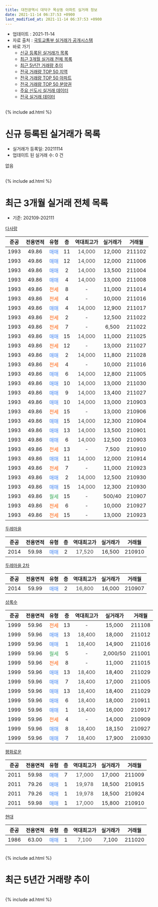 ```yaml
---
title: 대전광역시 대덕구 목상동 아파트 실거래 정보
date: 2021-11-14 06:37:53 +0900
last_modified_at: 2021-11-14 06:37:53 +0900
---
```


* 업데이트 : 2021-11-14
* 자료 출처 : [국토교통부 실거래가 공개시스템](http://rt.molit.go.kr)
* 바로 가기
    * [신규 등록된 실거래가 목록](#신규-등록된-실거래가-목록)
    * [최근 3개월 실거래 전체 목록](#최근-3개월-실거래-전체-목록)
    * [최근 5년간 거래량 추이](#최근-5년간-거래량-추이)
    * [전국 거래량 TOP 50 지역](https://inasie.github.io/apt-trade-info/최근-3개월-전국에서-가장-거래가-많이-발생한-지역)
    * [전국 거래량 TOP 50 아파트](https://inasie.github.io/apt-trade-info/최근-3개월-전국에서-가장-거래가-많이-발생한-아파트)
    * [전국 거래량 TOP 50 분양권](https://inasie.github.io/apt-trade-info/최근-3개월-전국에서-가장-거래가-많이-발생한-분양권)
    * [주요 신도시 실거래 데이터](https://inasie.github.io/apt-trade-info/주요-신도시)
    * [전국 실거래 데이터](https://inasie.github.io/apt-trade-info/전국)
<br>
{% include ad.html %}
<br>

# 신규 등록된 실거래가 목록
* 실거래가 등록일: 20211114
* 업데이트 된 실거래 수: 0 건

없음

<br>
{% include ad.html %}
<br>

# 최근 3개월 실거래 전체 목록
* 기준: 202109-202111


[다사랑](https://search.naver.com/search.naver?query=%EB%8C%80%EC%A0%84%EA%B4%91%EC%97%AD%EC%8B%9C+%EB%8C%80%EB%8D%95%EA%B5%AC+%EB%AA%A9%EC%83%81%EB%8F%99+%EB%8B%A4%EC%82%AC%EB%9E%91)

|준공|전용면적|유형|층|역대최고가|실거래가|거래월|
|:---:|:---:|:---:|:---:|:---:|:---:|:---:|
|1993|49.86|<span style="color:#4285f3">매매</span>|11|<span style="color:#444444">14,000</span>|12,000|211102|
|1993|49.86|<span style="color:#4285f3">매매</span>|12|<span style="color:#444444">14,000</span>|12,000|211006|
|1993|49.86|<span style="color:#4285f3">매매</span>|2|<span style="color:#444444">14,000</span>|13,500|211004|
|1993|49.86|<span style="color:#4285f3">매매</span>|4|<span style="color:#444444">14,000</span>|13,000|211008|
|1993|49.86|<span style="color:#ff5a00">전세</span>|8|<span style="color:#444444">-</span>|11,000|211014|
|1993|49.86|<span style="color:#ff5a00">전세</span>|4|<span style="color:#444444">-</span>|10,000|211016|
|1993|49.86|<span style="color:#4285f3">매매</span>|4|<span style="color:#444444">14,000</span>|12,900|211017|
|1993|49.86|<span style="color:#ff5a00">전세</span>|2|<span style="color:#444444">-</span>|12,500|211022|
|1993|49.86|<span style="color:#ff5a00">전세</span>|7|<span style="color:#444444">-</span>|6,500|211022|
|1993|49.86|<span style="color:#4285f3">매매</span>|15|<span style="color:#444444">14,000</span>|11,000|211025|
|1993|49.86|<span style="color:#ff5a00">전세</span>|12|<span style="color:#444444">-</span>|13,000|211027|
|1993|49.86|<span style="color:#4285f3">매매</span>|2|<span style="color:#444444">14,000</span>|11,800|211028|
|1993|49.86|<span style="color:#ff5a00">전세</span>|4|<span style="color:#444444">-</span>|10,000|211016|
|1993|49.86|<span style="color:#4285f3">매매</span>|6|<span style="color:#444444">14,000</span>|12,800|211005|
|1993|49.86|<span style="color:#4285f3">매매</span>|10|<span style="color:#444444">14,000</span>|13,000|211030|
|1993|49.86|<span style="color:#4285f3">매매</span>|9|<span style="color:#444444">14,000</span>|13,400|211027|
|1993|49.86|<span style="color:#4285f3">매매</span>|10|<span style="color:#444444">14,000</span>|13,000|210903|
|1993|49.86|<span style="color:#ff5a00">전세</span>|15|<span style="color:#444444">-</span>|13,000|210906|
|1993|49.86|<span style="color:#4285f3">매매</span>|15|<span style="color:#444444">14,000</span>|12,300|210904|
|1993|49.86|<span style="color:#4285f3">매매</span>|13|<span style="color:#444444">14,000</span>|13,500|210901|
|1993|49.86|<span style="color:#4285f3">매매</span>|6|<span style="color:#444444">14,000</span>|12,500|210903|
|1993|49.86|<span style="color:#ff5a00">전세</span>|13|<span style="color:#444444">-</span>|7,500|210910|
|1993|49.86|<span style="color:#4285f3">매매</span>|11|<span style="color:#444444">14,000</span>|12,000|210914|
|1993|49.86|<span style="color:#ff5a00">전세</span>|7|<span style="color:#444444">-</span>|11,000|210923|
|1993|49.86|<span style="color:#4285f3">매매</span>|2|<span style="color:#444444">14,000</span>|12,500|210930|
|1993|49.86|<span style="color:#4285f3">매매</span>|15|<span style="color:#444444">14,000</span>|12,300|210930|
|1993|49.86|<span style="color:#34a853">월세</span>|15|<span style="color:#444444">-</span>|500/40|210907|
|1993|49.86|<span style="color:#ff5a00">전세</span>|6|<span style="color:#444444">-</span>|10,000|210927|
|1993|49.86|<span style="color:#ff5a00">전세</span>|15|<span style="color:#444444">-</span>|13,000|210923|

[두레마을](https://search.naver.com/search.naver?query=%EB%8C%80%EC%A0%84%EA%B4%91%EC%97%AD%EC%8B%9C+%EB%8C%80%EB%8D%95%EA%B5%AC+%EB%AA%A9%EC%83%81%EB%8F%99+%EB%91%90%EB%A0%88%EB%A7%88%EC%9D%84)

|준공|전용면적|유형|층|역대최고가|실거래가|거래월|
|:---:|:---:|:---:|:---:|:---:|:---:|:---:|
|2014|59.98|<span style="color:#4285f3">매매</span>|2|<span style="color:#444444">17,520</span>|16,500|210910|

[두레마을 2차](https://search.naver.com/search.naver?query=%EB%8C%80%EC%A0%84%EA%B4%91%EC%97%AD%EC%8B%9C+%EB%8C%80%EB%8D%95%EA%B5%AC+%EB%AA%A9%EC%83%81%EB%8F%99+%EB%91%90%EB%A0%88%EB%A7%88%EC%9D%84+2%EC%B0%A8)

|준공|전용면적|유형|층|역대최고가|실거래가|거래월|
|:---:|:---:|:---:|:---:|:---:|:---:|:---:|
|2014|59.99|<span style="color:#4285f3">매매</span>|2|<span style="color:#444444">16,800</span>|16,000|210907|

[상록수](https://search.naver.com/search.naver?query=%EB%8C%80%EC%A0%84%EA%B4%91%EC%97%AD%EC%8B%9C+%EB%8C%80%EB%8D%95%EA%B5%AC+%EB%AA%A9%EC%83%81%EB%8F%99+%EC%83%81%EB%A1%9D%EC%88%98)

|준공|전용면적|유형|층|역대최고가|실거래가|거래월|
|:---:|:---:|:---:|:---:|:---:|:---:|:---:|
|1999|59.96|<span style="color:#ff5a00">전세</span>|13|<span style="color:#444444">-</span>|15,000|211108|
|1999|59.96|<span style="color:#4285f3">매매</span>|13|<span style="color:#444444">18,400</span>|18,000|211012|
|1999|59.96|<span style="color:#4285f3">매매</span>|1|<span style="color:#444444">18,400</span>|14,900|211016|
|1999|59.96|<span style="color:#34a853">월세</span>|5|<span style="color:#444444">-</span>|2,000/50|211001|
|1999|59.96|<span style="color:#ff5a00">전세</span>|8|<span style="color:#444444">-</span>|11,000|211015|
|1999|59.96|<span style="color:#4285f3">매매</span>|13|<span style="color:#444444">18,400</span>|18,400|211029|
|1999|59.96|<span style="color:#4285f3">매매</span>|7|<span style="color:#444444">18,400</span>|17,000|211005|
|1999|59.96|<span style="color:#4285f3">매매</span>|13|<span style="color:#444444">18,400</span>|18,400|211029|
|1999|59.96|<span style="color:#4285f3">매매</span>|6|<span style="color:#444444">18,400</span>|18,000|210911|
|1999|59.96|<span style="color:#4285f3">매매</span>|1|<span style="color:#444444">18,400</span>|16,000|210917|
|1999|59.96|<span style="color:#ff5a00">전세</span>|4|<span style="color:#444444">-</span>|14,000|210909|
|1999|59.96|<span style="color:#4285f3">매매</span>|8|<span style="color:#444444">18,400</span>|18,150|210927|
|1999|59.96|<span style="color:#4285f3">매매</span>|7|<span style="color:#444444">18,400</span>|17,900|210930|


<script async src="//pagead2.googlesyndication.com/pagead/js/adsbygoogle.js"></script>
<!-- 기본 -->
<ins class="adsbygoogle"
     style="display:block"
     data-ad-client="ca-pub-2446590836940007"
     data-ad-slot="1659523306"
     data-ad-format="auto"
     data-full-width-responsive="true"></ins>
<script>
(adsbygoogle = window.adsbygoogle || []).push({});
</script>


[평화로운](https://search.naver.com/search.naver?query=%EB%8C%80%EC%A0%84%EA%B4%91%EC%97%AD%EC%8B%9C+%EB%8C%80%EB%8D%95%EA%B5%AC+%EB%AA%A9%EC%83%81%EB%8F%99+%ED%8F%89%ED%99%94%EB%A1%9C%EC%9A%B4)

|준공|전용면적|유형|층|역대최고가|실거래가|거래월|
|:---:|:---:|:---:|:---:|:---:|:---:|:---:|
|2011|59.98|<span style="color:#4285f3">매매</span>|7|<span style="color:#444444">17,000</span>|17,000|211009|
|2011|79.26|<span style="color:#4285f3">매매</span>|1|<span style="color:#444444">19,978</span>|18,500|210915|
|2011|79.26|<span style="color:#4285f3">매매</span>|1|<span style="color:#444444">19,978</span>|18,500|210924|
|2011|59.98|<span style="color:#4285f3">매매</span>|1|<span style="color:#444444">17,000</span>|15,800|210910|

[현대](https://search.naver.com/search.naver?query=%EB%8C%80%EC%A0%84%EA%B4%91%EC%97%AD%EC%8B%9C+%EB%8C%80%EB%8D%95%EA%B5%AC+%EB%AA%A9%EC%83%81%EB%8F%99+%ED%98%84%EB%8C%80)

|준공|전용면적|유형|층|역대최고가|실거래가|거래월|
|:---:|:---:|:---:|:---:|:---:|:---:|:---:|
|1986|63.00|<span style="color:#4285f3">매매</span>|1|<span style="color:#444444">7,100</span>|7,100|211020|


<br>
{% include ad.html %}
<br>

# 최근 5년간 거래량 추이


<div style="width:100%;">
    <canvas id="deal_progress" height="200"></canvas>
</div>

<script>
new Chart(document.getElementById("deal_progress"), {
    type: 'line',
    data: {
        labels: ['201611','201612','201701','201702','201703','201704','201705','201706','201707','201708','201709','201710','201711','201712','201801','201802','201803','201804','201805','201806','201807','201808','201809','201810','201811','201812','201901','201902','201903','201904','201905','201906','201907','201908','201909','201910','201911','201912','202001','202002','202003','202004','202005','202006','202007','202008','202009','202010','202011','202012','202101','202102','202103','202104','202105','202106','202107','202108','202109','202110','202111'],
        datasets: [{
            label: '매매',
            pointRadius: 1,
            data: [11, 1, 6, 22, 12, 7, 12, 17, 4, 6, 9, 15, 6, 7, 5, 5, 7, 3, 4, 3, 0, 2, 2, 4, 7, 4, 6, 2, 5, 5, 7, 3, 7, 3, 4, 10, 12, 7, 6, 9, 15, 12, 14, 9, 10, 17, 11, 26, 12, 19, 9, 19, 27, 50, 44, 10, 10, 17, 16, 16, 1],
            borderColor: "rgba(255, 201, 14, 1)",
            backgroundColor: "rgba(255, 201, 14, 0.5)",
            fill: false,
            lineTension: 0
        },{
            label: '전월세',
            pointRadius: 1,
            data: [7, 7, 5, 12, 7, 6, 3, 7, 2, 7, 6, 4, 8, 3, 2, 7, 18, 4, 5, 8, 1, 5, 7, 6, 7, 4, 17, 8, 6, 7, 6, 7, 6, 4, 6, 8, 5, 2, 6, 0, 8, 5, 14, 7, 7, 4, 7, 6, 13, 4, 12, 6, 6, 10, 30, 10, 14, 7, 7, 8, 1],
            borderColor: "rgba(0, 141, 185, 1)",
            backgroundColor: "rgba(0, 141, 185, 0.5)",
            fill: false,
            lineTension: 0
        }
        ]
    },
    options: {
        responsive: true,
        title: {
            display: false
        },
        tooltips: {
            mode: 'index',
            intersect: false
        },
        hover: {
            mode: 'nearest',
            intersect: true
        },
        scales: {
            xAxes: [{
                display: true,
                scaleLabel: {
                    display: true,
                    labelString: '년/월'
                }
            }],
            yAxes: [{
                display: true,
                ticks: {
                    suggestedMin: 0,
                },
                scaleLabel: {
                    display: true,
                    labelString: '실거래 수'
                }
            }]
        }
    }
});

</script>


<br>
{% include ad.html %}
<br>

